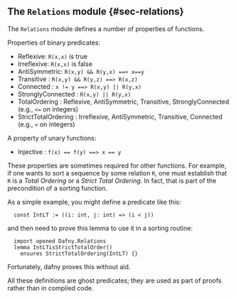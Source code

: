 
## The `Relations` module {#sec-relations}

The `Relations` module defines a number of properties of functions.

Properties of binary predicates:
- Reflexive: `R(x,x)` is true
- Irreflexive: `R(x,x)` is false
- AntiSymmetric: `R(x,y) && R(y,x) ==> x==y`
- Transitive : `R(x,y) && R(y,z) ==> R(x,z)`
- Connected : `x != y ==> R(x,y) || R(y,x)`
- StronglyConnected : `R(x,y) || R(y,x)`
- TotalOrdering : Reflexive, AntiSymmetric, Transitive, StronglyConnected (e.g., `<=` on integers)
- StrictTotalOrdering : Irreflexive, AntiSymmetric, Transitive, Connected (e.g., `<` on integers)

A property of unary functions:
- Injective : `f(x) == f(y) ==> x == y`

These properties are sometimes required for other functions. For example, 
if one wants to sort a sequence by some relation `R`, one must establish that `R` is a _Total Ordering_
or a _Strict Total Ordering_.
In fact, that is part of the precondition of a sorting function.

As a simple example, you might define a predicate like this:
<!-- %check-resolve %save tmp-intlt.dfy -->
```dafny
  const IntLT := ((i: int, j: int) => (i < j))
```

and then need to prove this lemma to use it in a sorting routine:
<!-- %check-verify %use tmp-intlt.dfy -->
```dafny
  import opened Dafny.Relations
  lemma IntLTisStrictTotalOrder()
    ensures StrictTotalOrdering(IntLT) {}
```

Fortunately, dafny proves this without aid.

All these definitions are ghost predicates; they are used as part of proofs rather than in compiled code.
